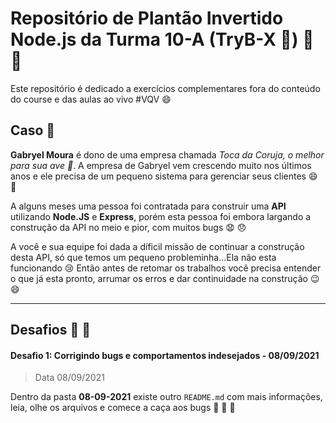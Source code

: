 # Repositório de Plantão Invertido Node.js da Turma 10-A (TryB-X :green_heart:) :book: :rocket:

Este repositório é dedicado a exercícios complementares fora do conteúdo do course e das aulas ao vivo #VQV :smile:

## Caso :thinking:

**Gabryel Moura** é dono de uma empresa chamada *Toca da Coruja, o melhor para sua ave :green_heart:*. A empresa de Gabryel vem
crescendo muito nos últimos anos e ele precisa de um pequeno sistema para gerenciar seus clientes :smile: :rocket:

A alguns meses uma pessoa foi contratada para construir uma **API** utilizando **Node.JS** e **Express**, porém esta pessoa foi
embora largando a construção da API no meio e pior, com muitos bugs :anguished: :disappointed:

A você e sua equipe foi dada a díficil missão de continuar a construção desta API, só que temos um pequeno probleminha...Ela não esta
funcionando :cry: Então antes de retomar os trabalhos você precisa entender o que já esta pronto, arrumar os erros e dar continuidade
na construção :wink: :smile:

---

## Desafios :thinking: :eyes:

#### Desafio 1: Corrigindo bugs e comportamentos indesejados - 08/09/2021

> Data 08/09/2021

Dentro da pasta **08-09-2021** existe outro `README.md` com mais informações, leia, olhe os arquivos e
comece a caça aos bugs :bow_and_arrow: :thinking: :eyes:
